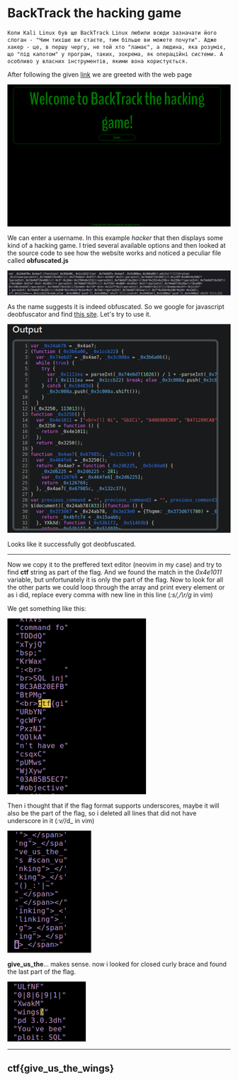 # BackTrack the hacking game 

```
Коли Kali Linux був ще BackTrack Linux любили всюди зазначати його слоган - "Чим тихіше ви стаєте, тим більше ви можете почути". Адже хакер - це, в першу чергу, не той хто "ламає", а людина, яка розуміє, що "під капотом" у програм, таких, зокрема, як операційні системи. А особливо у власних інструментів, якими вона користується.
```

After following the given [link](https://backtrack-the-hacking-game.ua30ctf.org/) we are greeted with the web page

![Backtrack](./images/backtrack_greet.png)

We can enter a username. In this example _hacker_ that then displays some kind of a hacking game. I tried several available options and then looked at the source code to see how the website works and noticed a peculiar file called __obfuscated.js__

![Obfuscated](./images/obfuscated.png)

As the name suggests it is indeed obfuscated. So we google for javascript deobfuscator and find [this site](https://deobfuscate.io/). Let's try to use it.

![Deobfuscation](./images/deobfuscated.png)

Looks like it successfully got deobfuscated. 

---

Now we copy it to the preffered text editor (neovim in my case) and try to find __ctf__ string as part of the flag. And we found the match in the _0x4e1011_ variable, but unfortunately it is only the part of the flag. Now to look for all the other parts we could loop through the array and print every element or as i did, replace every comma with new line in this line (_:s/,/\r/g_ in vim)

We get something like this:

![MatchAndReplaceMagic](./images/vim.png) 

Then i thought that if the flag format supports underscores, maybe it will also be the part of the flag, so i deleted all lines that did not have underscore in it (_:v/_/d_ in vim)

![MoreMagic](./images/underscore.png)

__give_us_the__... makes sense. now i looked for closed curly brace and found the last part of the flag.

![Wings](./images/wings.png)

---

## ctf{give_us_the_wings}

